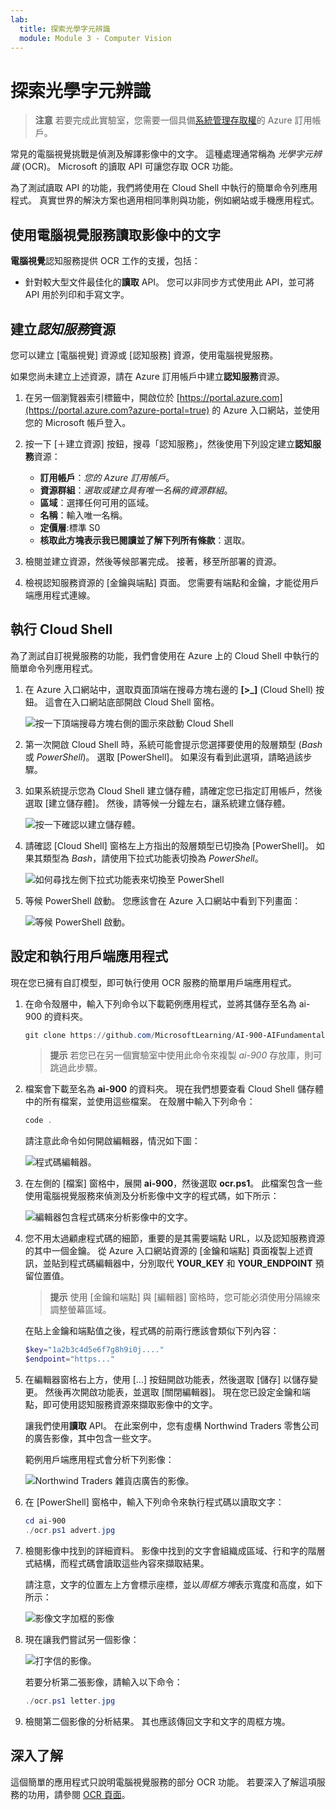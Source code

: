 ```yaml
---
lab:
  title: 探索光學字元辨識
  module: Module 3 - Computer Vision
---
```


# <a name="explore-optical-character-recognition"></a>探索光學字元辨識

> **注意** 若要完成此實驗室，您需要一個具備[系統管理存取權](https://azure.microsoft.com/free?azure-portal=true)的 Azure 訂用帳戶。

常見的電腦視覺挑戰是偵測及解譯影像中的文字。 這種處理通常稱為 *光學字元辨識* (OCR)。 Microsoft 的讀取 API 可讓您存取 OCR 功能。 

為了測試讀取 API 的功能，我們將使用在 Cloud Shell 中執行的簡單命令列應用程式。 真實世界的解決方案也適用相同準則與功能，例如網站或手機應用程式。

## <a name="use-the-computer-vision-service-to-read-text-in-an-image"></a>使用電腦視覺服務讀取影像中的文字

**電腦視覺**認知服務提供 OCR 工作的支援，包括：

- 針對較大型文件最佳化的**讀取** API。 您可以非同步方式使用此 API，並可將 API 用於列印和手寫文字。

## <a name="create-a-cognitive-services-resource"></a>建立*認知服務*資源

您可以建立 [電腦視覺] 資源或 [認知服務] 資源，使用電腦視覺服務。

如果您尚未建立上述資源，請在 Azure 訂用帳戶中建立**認知服務**資源。

1. 在另一個瀏覽器索引標籤中，開啟位於 [https://portal.azure.com](https://portal.azure.com?azure-portal=true) 的 Azure 入口網站，並使用您的 Microsoft 帳戶登入。

1. 按一下 [&#65291;建立資源] 按鈕，搜尋「認知服務」，然後使用下列設定建立**認知服務**資源：
    - **訂用帳戶**：*您的 Azure 訂用帳戶*。
    - **資源群組**：*選取或建立具有唯一名稱的資源群組*。
    - **區域**：選擇任何可用的區域。
    - **名稱**：輸入唯一名稱。
    - **定價層**:標準 S0
    - **核取此方塊表示我已閱讀並了解下列所有條款**：選取。

1. 檢閱並建立資源，然後等候部署完成。 接著，移至所部署的資源。

1. 檢視認知服務資源的 [金鑰與端點] 頁面。 您需要有端點和金鑰，才能從用戶端應用程式連線。

## <a name="run-cloud-shell"></a>執行 Cloud Shell

為了測試自訂視覺服務的功能，我們會使用在 Azure 上的 Cloud Shell 中執行的簡單命令列應用程式。

1. 在 Azure 入口網站中，選取頁面頂端在搜尋方塊右邊的 **[>_]** (Cloud Shell) 按鈕。 這會在入口網站底部開啟 Cloud Shell 窗格。 

    ![按一下頂端搜尋方塊右側的圖示來啟動 Cloud Shell](media/read-text-computer-vision/powershell-portal-guide-1.png)

1. 第一次開啟 Cloud Shell 時，系統可能會提示您選擇要使用的殼層類型 (*Bash* 或 *PowerShell*)。 選取 [PowerShell]。 如果沒有看到此選項，請略過該步驟。  

1. 如果系統提示您為 Cloud Shell 建立儲存體，請確定您已指定訂用帳戶，然後選取 [建立儲存體]。 然後，請等候一分鐘左右，讓系統建立儲存體。

    ![按一下確認以建立儲存體。](media/read-text-computer-vision/powershell-portal-guide-2.png)

1. 請確認 [Cloud Shell] 窗格左上方指出的殼層類型已切換為 [PowerShell]。 如果其類型為 *Bash*，請使用下拉式功能表切換為 *PowerShell*。

    ![如何尋找左側下拉式功能表來切換至 PowerShell](media/read-text-computer-vision/powershell-portal-guide-3.png) 

1. 等候 PowerShell 啟動。 您應該會在 Azure 入口網站中看到下列畫面：  

    ![等候 PowerShell 啟動。](media/read-text-computer-vision/powershell-prompt.png) 

## <a name="configure-and-run-a-client-application"></a>設定和執行用戶端應用程式

現在您已擁有自訂模型，即可執行使用 OCR 服務的簡單用戶端應用程式。

1. 在命令殼層中，輸入下列命令以下載範例應用程式，並將其儲存至名為 ai-900 的資料夾。

    ```PowerShell
    git clone https://github.com/MicrosoftLearning/AI-900-AIFundamentals ai-900
    ```

    >**提示** 若您已在另一個實驗室中使用此命令來複製 *ai-900* 存放庫，則可跳過此步驟。

1. 檔案會下載至名為 **ai-900** 的資料夾。 現在我們想要查看 Cloud Shell 儲存體中的所有檔案，並使用這些檔案。 在殼層中輸入下列命令：

    ```PowerShell
    code .
    ```

    請注意此命令如何開啟編輯器，情況如下圖： 

    ![程式碼編輯器。](media/read-text-computer-vision/powershell-portal-guide-4.png)

1. 在左側的 [檔案] 窗格中，展開 **ai-900**，然後選取 **ocr.ps1**。 此檔案包含一些使用電腦視覺服務來偵測及分析影像中文字的程式碼，如下所示：

    ![編輯器包含程式碼來分析影像中的文字。](media/read-text-computer-vision/ocr-code.png)

1. 您不用太過顧慮程式碼的細節，重要的是其需要端點 URL，以及認知服務資源的其中一個金鑰。 從 Azure 入口網站資源的 [金鑰和端點] 頁面複製上述資訊，並貼到程式碼編輯器中，分別取代 **YOUR_KEY** 和 **YOUR_ENDPOINT** 預留位置值。

    > **提示** 使用 [金鑰和端點] 與 [編輯器] 窗格時，您可能必須使用分隔線來調整螢幕區域。

    在貼上金鑰和端點值之後，程式碼的前兩行應該會類似下列內容：

    ```PowerShell
    $key="1a2b3c4d5e6f7g8h9i0j...."    
    $endpoint="https..."
    ```

1. 在編輯器窗格右上方，使用 [...] 按鈕開啟功能表，然後選取 [儲存] 以儲存變更。 然後再次開啟功能表，並選取 [關閉編輯器]。 現在您已設定金鑰和端點，即可使用認知服務資源來擷取影像中的文字。

    讓我們使用**讀取** API。 在此案例中，您有虛構 Northwind Traders 零售公司的廣告影像，其中包含一些文字。

    範例用戶端應用程式會分析下列影像：

    ![Northwind Traders 雜貨店廣告的影像。](media/read-text-computer-vision/advert.jpg)

1. 在 [PowerShell] 窗格中，輸入下列命令來執行程式碼以讀取文字：

    ```PowerShell
    cd ai-900
    ./ocr.ps1 advert.jpg
    ```

1. 檢閱影像中找到的詳細資料。 影像中找到的文字會組織成區域、行和字的階層式結構，而程式碼會讀取這些內容來擷取結果。

    請注意，文字的位置左上方會標示座標，並以*周框方塊*表示寬度和高度，如下所示：

    ![影像文字加框的影像](media/read-text-computer-vision/lab-05-bounding-boxes.png)

1. 現在讓我們嘗試另一個影像：

    ![打字信的影像。](media/read-text-computer-vision/letter.jpg)

    若要分析第二張影像，請輸入以下命令：

    ```PowerShell
    ./ocr.ps1 letter.jpg
    ```

1. 檢閱第二個影像的分析結果。 其也應該傳回文字和文字的周框方塊。

## <a name="learn-more"></a>深入了解

這個簡單的應用程式只說明電腦視覺服務的部分 OCR 功能。 若要深入了解這項服務的功用，請參閱 [OCR 頁面](https://docs.microsoft.com/azure/cognitive-services/computer-vision/overview-ocr)。
